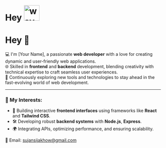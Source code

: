 # Hey <img src="https://github.com/user-attachments/assets/19188b8b-f17e-4af8-8e53-4b6940447c37" alt="wave" style="width:50px; height:50px;">

# Hey 👋

💻 I'm [Your Name], a passionate **web developer** with a love for creating dynamic and user-friendly web applications.  
🌐 Skilled in **frontend** and **backend** development, blending creativity with technical expertise to craft seamless user experiences.  
🚀 Continuously exploring new tools and technologies to stay ahead in the fast-evolving world of web development.  

---


### 🌟 My Interests:
- 🎨 Building interactive **frontend interfaces** using frameworks like **React** and **Tailwind CSS**.
- 🛠️ Developing robust **backend systems** with **Node.js**, **Express**.
- 🌍 Integrating APIs, optimizing performance, and ensuring scalability.

📧 Email: sujansijakhow@gmail.com

